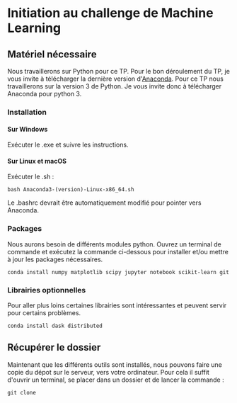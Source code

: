 # Initiation au challenge de Machine Learning

## Matériel nécessaire

Nous travaillerons sur Python pour ce TP. Pour le bon déroulement du TP, je vous invite à télécharger la dernière version d'[Anaconda](https://www.continuum.io/Downloads). Pour ce TP nous travaillerons sur la version 3 de Python. Je vous invite donc à télécharger Anaconda pour python 3.

### Installation 

#### Sur Windows

Exécuter le .exe et suivre les instructions.

#### Sur Linux et macOS

Exécuter le .sh :

```
bash Anaconda3-(version)-Linux-x86_64.sh 
```

Le .bashrc devrait être automatiquement modifié pour pointer vers Anaconda.

### Packages

Nous aurons besoin de différents modules python. Ouvrez un terminal de commande et exécutez la commande ci-dessous pour installer et/ou mettre à jour les packages nécessaires.

``` 
conda install numpy matplotlib scipy jupyter notebook scikit-learn git
```

### Librairies optionnelles

Pour aller plus loins certaines librairies sont intéressantes et peuvent servir pour certains problèmes.

```
conda install dask distributed 
```

## Récupérer le dossier

Maintenant que les différents outils sont installés, nous pouvons faire une copie du dépot sur le serveur, vers votre ordinateur. Pour cela il suffit d'ouvrir un terminal, se placer dans un dossier et de lancer la commande :
```
git clone
```